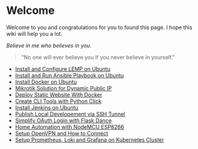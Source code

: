 # Welcome
Welcome to you and congratulations for you to found this page.
I hope this wiki will help you a lot.

*Believe in me who believes in you*.
> "No one will ever believe you if you never believe in yourself."

- [Install and Configure LEMP on Ubuntu](install-lemp-ubuntu.md)
- [Install and Run Ansible Playbook on Ubuntu](install-and-run-ansible-playbook-ubuntu.md)
- [Install Docker on Ubuntu](install-docker-ubuntu.md)
- [Mikrotik Solution for Dynamic Public IP](mikrotik-solution-dynamic-public-ip.md)
- [Deploy Static Website With Docker](deploy-static-website-with-docker.md)
- [Create CLI Tools with Python Click](create-cli-tools-with-python-click.md)
- [Install Jenkins on Ubuntu](install-jenkins-ubuntu.md)
- [Publish Local Developement via SSH Tunnel](publish-local-development.md)
- [Simplify OAuth Login with Flask Dance](simplify-oauth-login-with-flask-dance.md)
- [Home Automation with NodeMCU ESP8266](home-automation-with-nodemcu.md)
- [Setup OpenVPN and How to Connect](setup-openvpn.md)
- [Setup Prometheus, Loki and Grafana on Kubernetes Cluster](setup-grafana-prometheus-kubernetes.md)

